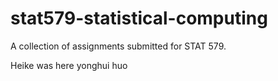 # stat579-statistical-computing
A collection of assignments submitted for STAT 579.


Heike was here
yonghui huo
